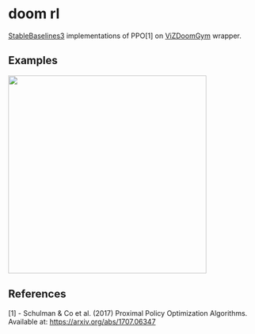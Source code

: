 # doom rl

[StableBaselines3](https://stable-baselines3.readthedocs.io/en/master/index.html) implementations of PPO[1] on [ViZDoomGym](https://github.com/shakenes/vizdoomgym) wrapper.

## Examples

<img src="videos/2.gif" width="400" height="400" />

## References
[1] - Schulman & Co et al. (2017) Proximal Policy Optimization Algorithms. Available at: https://arxiv.org/abs/1707.06347 <br />
